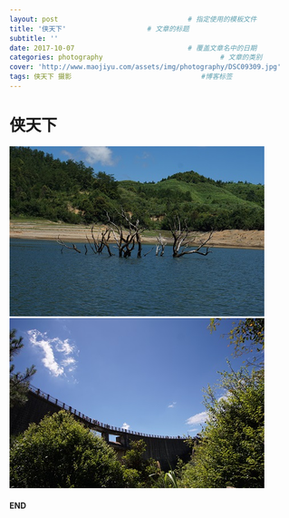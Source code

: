 ```yaml
---
layout: post								# 指定使用的模板文件
title: '侠天下'				    # 文章的标题
subtitle: ''
date: 2017-10-07							# 覆盖文章名中的日期
categories: photography								# 文章的类别
cover: 'http://www.maojiyu.com/assets/img/photography/DSC09309.jpg'
tags: 侠天下 摄影								#博客标签
---
```


> 

# 侠天下

![侠天下](/assets/img/photography/DSC09299.jpg)
![侠天下](/assets/img/photography/DSC09311.jpg)

#### END




